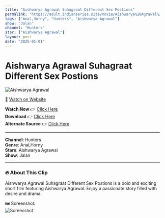 ```yaml
---
title: "Aishwarya Agrawal Suhagraat Different Sex Postions"
permalink: "https://adult.indianseries.site/movie/Aishwarya%20Agrawal%20Suhagraat%20Different%20Sex%20Postions"
tags: ["Anal,Horny", "Hunters", "Aishwarya Agrawal"]
show: "Jalan"
channel: "Hunters"
star: ["Aishwarya Agrawal"]
layout: post
date: "2025-01-01"
---
```


# Aishwarya Agrawal Suhagraat Different Sex Postions

![Aishwarya Agrawal](https://shorts.desisins.com/wp-content/uploads/2023/04/Aishwarya-Agrawal-Jalan-Suhagraat-Hunters-shorts.desisins.com_.jpg)

🔗 [Watch on Website](https://adult.indianseries.site/movie/Aishwarya%20Agrawal%20Suhagraat%20Different%20Sex%20Postions)

**Watch Now** 👉 [Click Here](https://adult.indianseries.site/movie/Aishwarya%20Agrawal%20Suhagraat%20Different%20Sex%20Postions)  
**Download** 👉 [Click Here](https://adult.indianseries.site/movie/Aishwarya%20Agrawal%20Suhagraat%20Different%20Sex%20Postions)  
**Alternate Source** 👉 [Click Here](https://adult.indianseries.site/movie/Aishwarya%20Agrawal%20Suhagraat%20Different%20Sex%20Postions)

---

**Channel**: Hunters  
**Genre**: Anal,Horny  
**Stars**: Aishwarya Agrawal  
**Show**: Jalan

---

### 🔥 About This Clip

Aishwarya Agrawal Suhagraat Different Sex Postions is a bold and exciting short film featuring Aishwarya Agrawal. Enjoy a passionate story filled with desire and drama.
 
🖼️ Screenshot:  
![Screenshot](https://shorts.desisins.com/wp-content/uploads/2023/04/Aishwarya-Agrawal-Jalan-Suhagraat-Hunters-shorts.desisins.com_.jpg)
